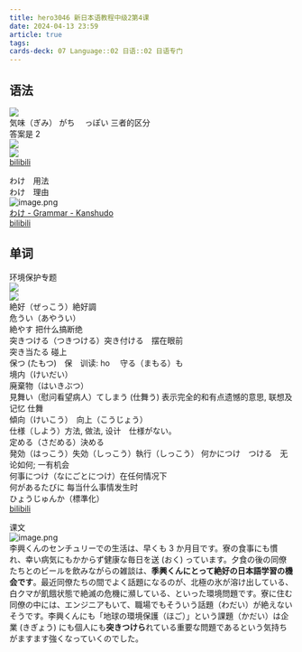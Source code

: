 ```yaml
---
title: hero3046 新日本语教程中级2第4课
date: 2024-04-13 23:59
article: true
tags: 
cards-deck: 07 Language::02 日语::02 日语专门
---
```


## 语法

![](http://oss.naglfar28.com/naglfar28/202404140007176.png)  
気味（ぎみ） がち  　っぽい 三者的区分   
答案是 2  
![](http://oss.naglfar28.com/naglfar28/202404140004432.png)  
![](http://oss.naglfar28.com/naglfar28/202404140006696.png)  
[bilibili](https://www.bilibili.com/video/BV1Ab411F7oh?t=439.1)  


わけ　用法   
わけ　理由  
![image.png](http://oss.naglfar28.com/naglfar28/202404140015473.png)  
[わけ - Grammar - Kanshudo](https://www.kanshudo.com/grammar/%E3%82%8F%E3%81%91)  
[bilibili](https://www.bilibili.com/video/BV1Ab411F7oh?t=893.1)  


## 单词
环境保护专题   
![](http://oss.naglfar28.com/naglfar28/202404140031667.png)  
![](http://oss.naglfar28.com/naglfar28/202404140039027.png)  
絶好（ぜっこう）絶好調  
危うい（あやうい）  
絶やす 把什么搞断绝  
突きつける（つきつける）突き付ける　摆在眼前  
突き当たる 碰上  
保つ (たもつ)　保　训读: ho  　守る（まもる）も  
境内（けいだい）  
廃棄物（はいきぶつ）  
見舞い（慰问看望病人）てしまう (仕舞う) 表示完全的和有点遗憾的意思, 联想及记忆 仕舞  
傾向（けいこう）　向上（こうじょう）  
仕様（しよう）方法, 做法, 设计　仕様がない。  
定める（さだめる）決める  
発効（はっこう）失効（しっこう）執行（しっこう） 何かにつけ　つける　无论如何; 一有机会  
何事につけ（なにごとにつけ）在任何情况下  
何があるたびに 每当什么事情发生时  
ひょうじゅんか（標準化）  
[bilibili](https://www.bilibili.com/video/BV1Ab411F7oh?t=1393.1)  


课文  
![image.png](http://oss.naglfar28.com/naglfar28/202404141113531.png)   
李興くんのセンチュリーでの生活は、早くも 3 か月目です。寮の食事にも慣れ、幸い病気にもかからず健康な毎日を送 (おく) っています。夕食の後の同僚たちとのビールを飲みながらの雑談は、**季興くんにとって絶好の日本語学習の機会です**。最近同僚たちの間でよく話題になるのが、北極の氷が溶け出している、白クマが飢餓状態で絶滅の危機に瀕している、といった環境問題です。寮に住む同僚の中には、エンジニアもいて、職場でもそういう話題（わだい）が絶えないそうです。李興くんにも「地球の環境保護（ほご）」という課題（かだい）は企業 (きぎょう) にも個人にも**突きつけら**れている重要な問題であるという気持ちがますます強くなっていくのでした。  

